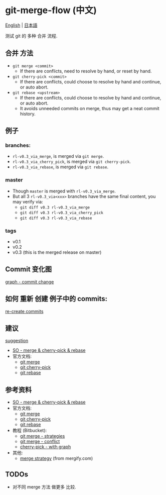 # git-merge-flow (中文)

[English](../../README.md) |
[日本語](../jp/README.md)

测试 git 的 多种 合并 流程.

## 合并 方法
- `git merge <commit>`
  - If there are conflicts, need to resolve by hand, or reset by hand.
- `git cherry-pick <commit>`
  - If there are conflicts, could choose to resolve by hand and continue, or auto abort.
- `git rebase <upstream>`
  - If there are conflicts, could choose to resolve by hand and continue, or auto abort.
  - It avoids unneeded commits on merge, thus may get a neat commit history.

## 例子
### branches:
  - `rl-v0.3_via_merge`, is merged via `git merge`.
  - `rl-v0.3_via_cherry_pick`, is merged via `git cherry-pick`.
  - `rl-v0.3_via_rebase`, is merged via `git rebase`.
###  master
  - Though `master` is merged with `rl-v0.3_via_merge`.
  - But all 3 `rl-v0.3_via<xxx>` branches have the same final content, you may verify via:
    - `git diff v0.3 rl-v0.3_via_merge`
    - `git diff v0.3 rl-v0.3_via_cherry_pick`
    - `git diff v0.3 rl-v0.3_via_rebase`
### tags
  - v0.1
  - v0.2
  - v0.3 (this is the merged release on master)

## Commit 变化图
[graph - commit change](../graph-commit-change.md)

## 如何 重新 创建 例子中的 commits:
[re-create commits](../re-create-commits.md)

## 建议
[suggestion](../suggestion.md)

- [SO - merge & cherry-pick & rebase](https://stackoverflow.com/a/1241829)
- 官方文档:
    - [git merge](https://git-scm.com/docs/git-merge)
    - [git cherry-pick](https://git-scm.com/docs/git-cherry-pick)
    - [git rebase](https://git-scm.com/docs/git-rebase)

## 参考资料
- [SO - merge & cherry-pick & rebase](https://stackoverflow.com/a/1241829)
- 官方文档:
    - [git merge](https://git-scm.com/docs/git-merge)
    - [git cherry-pick](https://git-scm.com/docs/git-cherry-pick)
    - [git rebase](https://git-scm.com/docs/git-rebase)
- 教程 (Bitbucket):
    - [git merge - strategies](https://www.atlassian.com/git/tutorials/using-branches/merge-strategy)
    - [git merge - conflict](https://www.atlassian.com/git/tutorials/using-branches/merge-conflicts)
    - [cherry-pick - with graph](https://www.atlassian.com/git/tutorials/cherry-pick)
- 其他:
    - [merge strategy](https://blog.mergify.com/whats-the-best-git-merge-strategy) (from mergify.com)

## TODOs
- 对不同 merge 方法 做更多 比较.
